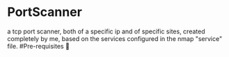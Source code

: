 # PortScanner
a tcp port scanner, both of a specific ip and of specific sites, created completely by me, based on the services configured in the nmap "service" file.
#Pre-requisites 🚨
